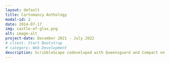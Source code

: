 ```yaml
---
layout: default
title: Cartomancy Anthology
modal-id: 2
date: 2014-07-17
img: castle-of-glas.png
alt: image-alt
project-date: December 2021 - July 2022
# client: Start Bootstrap
# category: Web Development
description: ScribbleScape codeveloped with Queensguard and Compact on Cartomancy Anthology, an ambitious cooperative group of experimental artistic games, made in 6 months. We released our narrative puzzle game Castle of Glas, a story of a young woman coming home to fix her relationship with her mother.
---
```


